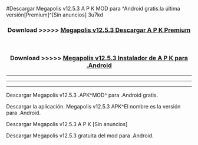 #Descargar Megapolis v12.5.3  A P K MOD para ^Android gratis.la última versión[Premium]^[Sin anuncios] 3u7kd



<div align="center">
<h3>Download >>>>> <a href="https://es-web.web.app/?es= Megapolis v12.5.3 ">Megapolis v12.5.3  Descargar A P K Premium</a></h3><br>

<h3>Download >>>>> <a href="https://es-web.web.app/?es= Megapolis v12.5.3 ">Megapolis v12.5.3  Instalador de A P K para .Android</a></h3>
</div>


----------------------------------------------------------

----------------------------------------------------------

----------------------------------------------------------

Descargar Megapolis v12.5.3  .APK^MOD^ para .Android gratis.

Descargar la aplicación. Megapolis v12.5.3  APK^El nombre es la versión para .Android.

Descargar Megapolis v12.5.3  A P K [Sin anuncios]

Descargar Megapolis v12.5.3  gratuita del mod para .Android.